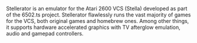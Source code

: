 Stellerator is an emulator for the Atari 2600 VCS (Stella) developed as part
of the 6502.ts project. Stellerator flawlessly runs the vast majority of
games for the VCS, both original games and homebrew ones.
Among other things, it supports hardware accelerated graphics with TV afterglow
emulation, audio and gamepad controllers.